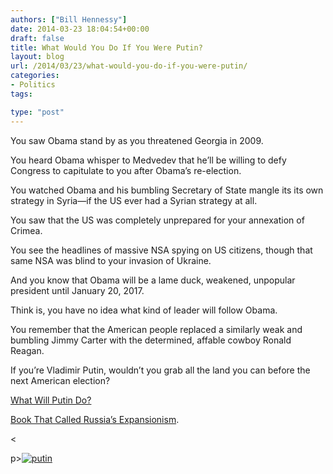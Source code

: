 ```yaml
---
authors: ["Bill Hennessy"]
date: 2014-03-23 18:04:54+00:00
draft: false
title: What Would You Do If You Were Putin?
layout: blog
url: /2014/03/23/what-would-you-do-if-you-were-putin/
categories:
- Politics
tags:

type: "post"
---
```


You saw Obama stand by as you threatened Georgia in 2009.

You heard Obama whisper to Medvedev that he’ll be willing to defy Congress to capitulate to you after Obama’s re-election.

You watched Obama and his bumbling Secretary of State mangle its its own strategy in Syria—if the US ever had a Syrian strategy at all.

You saw that the US was completely unprepared for your annexation of Crimea.

You see the headlines of massive NSA spying on US citizens, though that same NSA was blind to your invasion of Ukraine.

And you know that Obama will be a lame duck, weakened, unpopular president until January 20, 2017.

Think is, you have no idea what kind of leader will follow Obama.

You remember that the American people replaced a similarly weak and bumbling Jimmy Carter with the determined, affable cowboy Ronald Reagan.

If you’re Vladimir Putin, wouldn’t you grab all the land you can before the next American election?



[What Will Putin Do?](https://hennessysview.com/2014/03/17/will-putin/)

[Book That Called Russia’s Expansionism](https://hennessysview.com/2014/03/16/predicted-russias-ukraine-adventure-polands-next/).

<

p>[![putin](https://hennessysview.com/wp-content/uploads/2014/03/putin_thumb.jpg)
](https://hennessysview.com/wp-content/uploads/2014/03/putin1.jpg)
